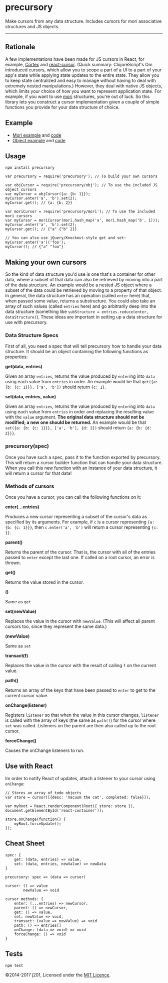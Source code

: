 # precursory

Make cursors from any data structure. Includes cursors for mori associative structures and JS objects.

---

## Rationale

A few implementations have been made for JS cursors in React, for example, [Cortex](https://github.com/mquan/cortex) and [react-cursor](https://github.com/dustingetz/react-cursor). (Quick summary: ClojureScript's Om introduced cursors, which allow you to scope a part of a UI to a part of your app's state while applying state updates to the entire state. They allow you to keep state centralized and easy to manage without having to deal with extremely nested manipulations.) However, they deal with native JS objects, which limits your choice of how you want to represent application state. For example, if you want to use [mori](http://swannodette.github.io/mori/) structures, you're out of luck. So this library lets you construct a cursor implementation given a couple of simple functions you provide for your data structure of choice.

## Example

- [Mori example](http://j201.github.io/precursory/examples/mori/index.html) and [code](http://j201.github.io/precursory/examples/mori/app.js)
- [Object example](http://j201.github.io/precursory/examples/obj/index.html) and [code](http://j201.github.io/precursory/examples/obj/app.js)

## Usage

```
npm install precursory
```

```
var precursory = require('precursory'); // To build your own cursors

var objCursor = require('precursory/obj'); // To use the included JS object cursors
var myCursor = objCursor({a: {b: 1}});
myCursor.enter('a', 'b').set(2);
myCursor.get(); // {a: {b: 2}}

var moriCursor = require('precursory/mori'); // To use the included mori cursors
var myCursor = moriCursor(mori.hash_map('a', mori.hash_map('b', 1)));
myCursor.enter('a', 'b').set(2);
myCursor.get(); // {"a" {"b" 2}}

// You can also use jQuery/Knockout-style get and set:
myCursor.enter('a')('foo');
myCursor(); // {"a" "foo"}
```

## Making your own cursors

So the kind of data structure you'd use is one that's a container for other data, where a subset of that data can also be retrieved by moving into a part of the data structure. An example would be a nested JS object where a subset of the data could be retrieved by moving to a property of that object. In general, the data structure has an operation (called `enter` here) that, when passed some value, returns a substructure. You could also take an array of such values (called `entries` here) and go arbitrarily deep into the data structure (something like `subStructure = entries.reduce(enter, dataStructure)`). These ideas are important in setting up a data structure for use with precursory.

### Data Structure Specs

First of all, you need a spec that will tell precursory how to handle your data structure. It should be an object containing the following functions as properties:

**get(data, entries)**

Given an array `entries`, returns the value produced by `enter`ing into `data` using each value from `entries` in order. An example would be that `get({a: {b: {c: 1}}}, ['a', 'b'])` should return `{c: 1}`.

**set(data, entries, value)**

Given an array `entries`, returns the value produced by `enter`ing into `data` using each value from `entries` in order and replacing the resulting value with the `value` argument. **The original data structure should not be modified; a new one should be returned.** An example would be that `set({a: {b: {c: 1}}}, ['a', 'b'], {d: 2})` should return `{a: {b: {d: 2}}}`.

### precursory(spec)

Once you have such a spec, pass it to the function exported by precursory. This will return a cursor builder function that can handle your data structure. When you call this new function with an instance of your data structure, it will return a cursor for that data!

### Methods of cursors

Once you have a cursor, you can call the following functions on it:

**enter(...entries)**

Produces a new cursor representing a subset of the cursor's data as specified by its arguments. For example, if `c` is a cursor representing `{a: {b: {c: 1}}}`, then `c.enter('a', 'b')` will return a cursor representing `{c: 1}`.

**parent()**

Returns the parent of the cursor. That is, the cursor with all of the entries passed to `enter` except the last one. If called on a root cursor, an error is thrown.

**get()**

Returns the value stored in the cursor.

**()**

Same as `get`

**set(newValue)**

Replaces the value in the cursor with `newValue`. (This will affect all parent cursors too, since they represent the same data.)

**(newValue)**

Same as `set`

**transact(f)**

Replaces the value in the cursor with the result of calling `f` on the current value.

**path()**

Returns an array of the keys that have been passed to `enter` to get to the current cursor value.

**onChange(listener)**

Registers `listener` so that when the value in this cursor changes, `listener` is called with the array of keys (the same as `path()`) for the cursor where `set` was called. Listeners on the parent are then also called up to the root cursor.

**forceChange()**

Causes the onChange listeners to run.

## Use with React

Im order to notify React of updates, attach a listener to your cursor using `onChange`:

```
// Stores an array of todo objects
var store = cursor([{desc: 'Vacuum the cat', completed: false}]);

var myRoot = React.renderComponent(Root({ store: store }), document.getElementById('react-container'));

store.onChange(function() {
	myRoot.forceUpdate();
});
```

## Cheat Sheet

```
spec: {
	get: (data, entries) => value,
	set: (data, entries, newValue) => newData
}

precursory: spec => (data => cursor)

cursor: () => value
        newValue => void

cursor methods: {
	enter: (...entries) => newCursor,
	parent: () => newCursor,
	get: () => value,
	set: newValue => void,
	transact: (value => newValue) => void
	path: () => entries[]
	onChange: (data => void) => void
	forceChange: () => void
}
```

## Tests

```
npm test
```

©2014-2017 j201, Licensed under the [MIT Licence](http://opensource.org/licenses/MIT).
